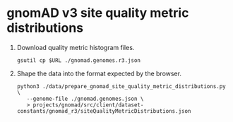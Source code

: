 # gnomAD v3 site quality metric distributions

1. Download quality metric histogram files.

   ```shell
   gsutil cp $URL ./gnomad.genomes.r3.json
   ```

2. Shape the data into the format expected by the browser.

   ```shell
   python3 ./data/prepare_gnomad_site_quality_metric_distributions.py \
      --genome-file ./gnomad.genomes.json \
      > projects/gnomad/src/client/dataset-constants/gnomad_r3/siteQualityMetricDistributions.json
   ```
